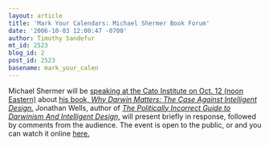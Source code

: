 ```yaml
---
layout: article
title: 'Mark Your Calendars: Michael Shermer Book Forum'
date: '2006-10-03 12:00:47 -0700'
author: Timothy Sandefur
mt_id: 2523
blog_id: 2
post_id: 2523
basename: mark_your_calen
---
```

Michael Shermer will be <a href="http://www.cato.org/event.php?eventid=3184">speaking at the Cato Institute on Oct. 12 (noon Eastern)</a> about <a href="http://www.amazon.com/Why-Darwin-Matters-Against-Intelligent/dp/0805081216/sr=8-1/qid=1159894828/ref=pd_bbs_1/002-1997438-5174414?ie=UTF8&s=books">his book, <em>Why Darwin Matters: The Case Against Intelligent Design.</em></a> Jonathan Wells, author of <em><a href="/archives/2006/08/the-politically.html">The Politically Incorrect Guide to Darwinism And Intelligent Design,</em></a> will present briefly in response, followed by comments from the audience. The event is open to the public, or and you can watch it online <a href="http://www.cato.org/event.php?eventid=3184">here.</a>
